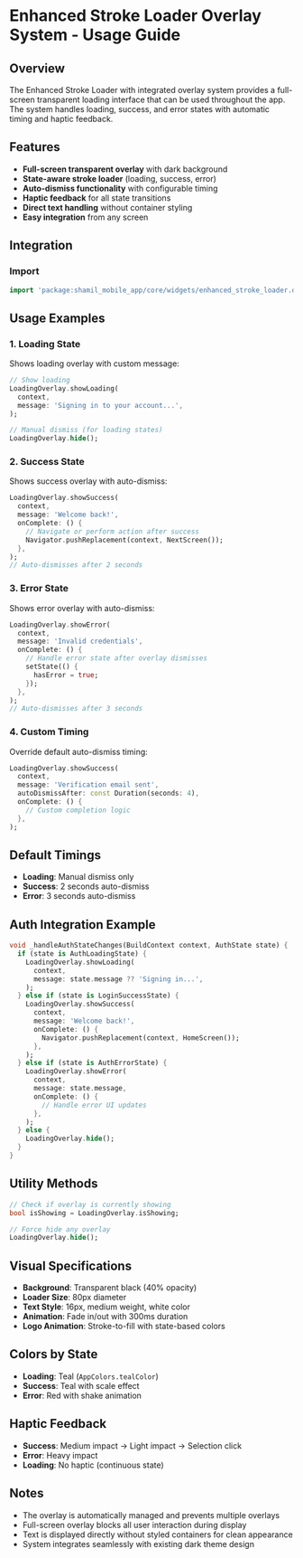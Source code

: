 # Enhanced Stroke Loader Overlay System - Usage Guide

## Overview
The Enhanced Stroke Loader with integrated overlay system provides a full-screen transparent loading interface that can be used throughout the app. The system handles loading, success, and error states with automatic timing and haptic feedback.

## Features
- **Full-screen transparent overlay** with dark background
- **State-aware stroke loader** (loading, success, error) 
- **Auto-dismiss functionality** with configurable timing
- **Haptic feedback** for all state transitions
- **Direct text handling** without container styling
- **Easy integration** from any screen

## Integration

### Import
```dart
import 'package:shamil_mobile_app/core/widgets/enhanced_stroke_loader.dart';
```

## Usage Examples

### 1. Loading State
Shows loading overlay with custom message:
```dart
// Show loading
LoadingOverlay.showLoading(
  context,
  message: 'Signing in to your account...',
);

// Manual dismiss (for loading states)
LoadingOverlay.hide();
```

### 2. Success State
Shows success overlay with auto-dismiss:
```dart
LoadingOverlay.showSuccess(
  context,
  message: 'Welcome back!',
  onComplete: () {
    // Navigate or perform action after success
    Navigator.pushReplacement(context, NextScreen());
  },
);
// Auto-dismisses after 2 seconds
```

### 3. Error State
Shows error overlay with auto-dismiss:
```dart
LoadingOverlay.showError(
  context,
  message: 'Invalid credentials',
  onComplete: () {
    // Handle error state after overlay dismisses
    setState(() {
      hasError = true;
    });
  },
);
// Auto-dismisses after 3 seconds
```

### 4. Custom Timing
Override default auto-dismiss timing:
```dart
LoadingOverlay.showSuccess(
  context,
  message: 'Verification email sent',
  autoDismissAfter: const Duration(seconds: 4),
  onComplete: () {
    // Custom completion logic
  },
);
```

## Default Timings
- **Loading**: Manual dismiss only
- **Success**: 2 seconds auto-dismiss
- **Error**: 3 seconds auto-dismiss

## Auth Integration Example
```dart
void _handleAuthStateChanges(BuildContext context, AuthState state) {
  if (state is AuthLoadingState) {
    LoadingOverlay.showLoading(
      context,
      message: state.message ?? 'Signing in...',
    );
  } else if (state is LoginSuccessState) {
    LoadingOverlay.showSuccess(
      context,
      message: 'Welcome back!',
      onComplete: () {
        Navigator.pushReplacement(context, HomeScreen());
      },
    );
  } else if (state is AuthErrorState) {
    LoadingOverlay.showError(
      context,
      message: state.message,
      onComplete: () {
        // Handle error UI updates
      },
    );
  } else {
    LoadingOverlay.hide();
  }
}
```

## Utility Methods
```dart
// Check if overlay is currently showing
bool isShowing = LoadingOverlay.isShowing;

// Force hide any overlay
LoadingOverlay.hide();
```

## Visual Specifications
- **Background**: Transparent black (40% opacity)
- **Loader Size**: 80px diameter
- **Text Style**: 16px, medium weight, white color
- **Animation**: Fade in/out with 300ms duration
- **Logo Animation**: Stroke-to-fill with state-based colors

## Colors by State
- **Loading**: Teal (`AppColors.tealColor`)
- **Success**: Teal with scale effect
- **Error**: Red with shake animation

## Haptic Feedback
- **Success**: Medium impact → Light impact → Selection click
- **Error**: Heavy impact
- **Loading**: No haptic (continuous state)

## Notes
- The overlay is automatically managed and prevents multiple overlays
- Full-screen overlay blocks all user interaction during display
- Text is displayed directly without styled containers for clean appearance
- System integrates seamlessly with existing dark theme design 